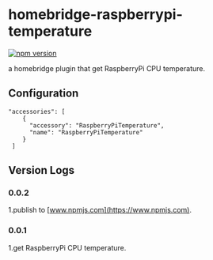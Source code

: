 # homebridge-raspberrypi-temperature
[![npm version](https://badge.fury.io/js/homebridge-raspberrypi-temperature.svg)](https://badge.fury.io/js/homebridge-raspberrypi-temperature)

a homebridge plugin that get RaspberryPi CPU temperature.

## Configuration
    "accessories": [
        {
          "accessory": "RaspberryPiTemperature",
          "name": "RaspberryPiTemperature"
        }
     ]

## Version Logs
### 0.0.2
1.publish to [www.npmjs.com](https://www.npmjs.com).   
### 0.0.1
1.get RaspberryPi CPU temperature.   
